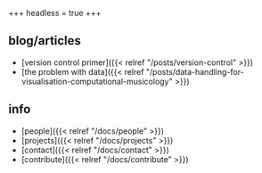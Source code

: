 +++
headless = true
+++

**blog/articles**
---

- [version control primer]({{< relref "/posts/version-control" >}})
- [the problem with data]({{< relref "/posts/data-handling-for-visualisation-computational-musicology" >}})

**info**
---
- [people]({{< relref "/docs/people" >}})
- [projects]({{< relref "/docs/projects" >}})
- [contact]({{< relref "/docs/contact" >}})
- [contribute]({{< relref "/docs/contribute" >}})